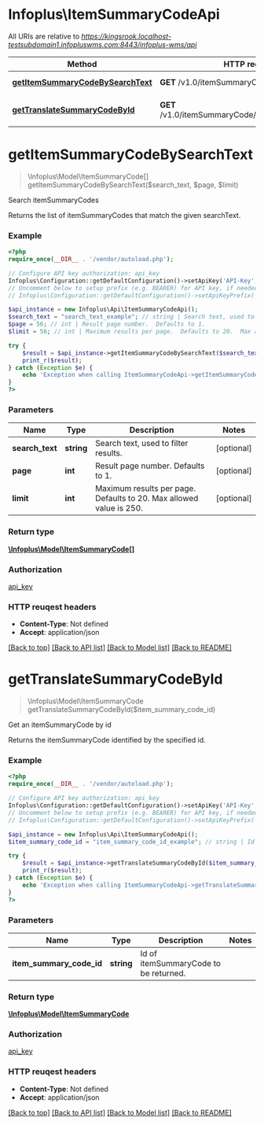 # Infoplus\ItemSummaryCodeApi

All URIs are relative to *https://kingsrook.localhost-testsubdomain1.infopluswms.com:8443/infoplus-wms/api*

Method | HTTP request | Description
------------- | ------------- | -------------
[**getItemSummaryCodeBySearchText**](ItemSummaryCodeApi.md#getItemSummaryCodeBySearchText) | **GET** /v1.0/itemSummaryCode/search | Search itemSummaryCodes
[**getTranslateSummaryCodeById**](ItemSummaryCodeApi.md#getTranslateSummaryCodeById) | **GET** /v1.0/itemSummaryCode/{itemSummaryCodeId} | Get an itemSummaryCode by id


# **getItemSummaryCodeBySearchText**
> \Infoplus\Model\ItemSummaryCode[] getItemSummaryCodeBySearchText($search_text, $page, $limit)

Search itemSummaryCodes

Returns the list of itemSummaryCodes that match the given searchText.

### Example 
```php
<?php
require_once(__DIR__ . '/vendor/autoload.php');

// Configure API key authorization: api_key
Infoplus\Configuration::getDefaultConfiguration()->setApiKey('API-Key', 'YOUR_API_KEY');
// Uncomment below to setup prefix (e.g. BEARER) for API key, if needed
// Infoplus\Configuration::getDefaultConfiguration()->setApiKeyPrefix('API-Key', 'BEARER');

$api_instance = new Infoplus\Api\ItemSummaryCodeApi();
$search_text = "search_text_example"; // string | Search text, used to filter results.
$page = 56; // int | Result page number.  Defaults to 1.
$limit = 56; // int | Maximum results per page.  Defaults to 20.  Max allowed value is 250.

try { 
    $result = $api_instance->getItemSummaryCodeBySearchText($search_text, $page, $limit);
    print_r($result);
} catch (Exception $e) {
    echo 'Exception when calling ItemSummaryCodeApi->getItemSummaryCodeBySearchText: ', $e->getMessage(), "\n";
}
?>
```

### Parameters

Name | Type | Description  | Notes
------------- | ------------- | ------------- | -------------
 **search_text** | **string**| Search text, used to filter results. | [optional] 
 **page** | **int**| Result page number.  Defaults to 1. | [optional] 
 **limit** | **int**| Maximum results per page.  Defaults to 20.  Max allowed value is 250. | [optional] 

### Return type

[**\Infoplus\Model\ItemSummaryCode[]**](ItemSummaryCode.md)

### Authorization

[api_key](../README.md#api_key)

### HTTP reuqest headers

 - **Content-Type**: Not defined
 - **Accept**: application/json

[[Back to top]](#) [[Back to API list]](../README.md#documentation-for-api-endpoints) [[Back to Model list]](../README.md#documentation-for-models) [[Back to README]](../README.md)

# **getTranslateSummaryCodeById**
> \Infoplus\Model\ItemSummaryCode getTranslateSummaryCodeById($item_summary_code_id)

Get an itemSummaryCode by id

Returns the itemSummaryCode identified by the specified id.

### Example 
```php
<?php
require_once(__DIR__ . '/vendor/autoload.php');

// Configure API key authorization: api_key
Infoplus\Configuration::getDefaultConfiguration()->setApiKey('API-Key', 'YOUR_API_KEY');
// Uncomment below to setup prefix (e.g. BEARER) for API key, if needed
// Infoplus\Configuration::getDefaultConfiguration()->setApiKeyPrefix('API-Key', 'BEARER');

$api_instance = new Infoplus\Api\ItemSummaryCodeApi();
$item_summary_code_id = "item_summary_code_id_example"; // string | Id of itemSummaryCode to be returned.

try { 
    $result = $api_instance->getTranslateSummaryCodeById($item_summary_code_id);
    print_r($result);
} catch (Exception $e) {
    echo 'Exception when calling ItemSummaryCodeApi->getTranslateSummaryCodeById: ', $e->getMessage(), "\n";
}
?>
```

### Parameters

Name | Type | Description  | Notes
------------- | ------------- | ------------- | -------------
 **item_summary_code_id** | **string**| Id of itemSummaryCode to be returned. | 

### Return type

[**\Infoplus\Model\ItemSummaryCode**](ItemSummaryCode.md)

### Authorization

[api_key](../README.md#api_key)

### HTTP reuqest headers

 - **Content-Type**: Not defined
 - **Accept**: application/json

[[Back to top]](#) [[Back to API list]](../README.md#documentation-for-api-endpoints) [[Back to Model list]](../README.md#documentation-for-models) [[Back to README]](../README.md)

